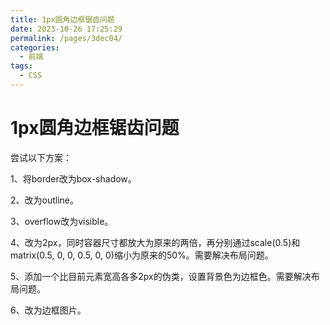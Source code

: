 ```yaml
---
title: 1px圆角边框锯齿问题
date: 2023-10-26 17:25:29
permalink: /pages/3dec04/
categories:
  - 前端
tags:
  - CSS
---
```


# 1px圆角边框锯齿问题

尝试以下方案：

1、将border改为box-shadow。

2、改为outline。

3、overflow改为visible。

4、改为2px，同时容器尺寸都放大为原来的两倍，再分别通过scale(0.5)和matrix(0.5, 0, 0, 0.5, 0, 0)缩小为原来的50%。需要解决布局问题。

5、添加一个比目前元素宽高各多2px的伪类，设置背景色为边框色。需要解决布局问题。

6、改为边框图片。

